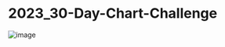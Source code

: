 # 2023_30-Day-Chart-Challenge

![image](https://user-images.githubusercontent.com/53818579/229969139-7304d788-b8f1-48f0-9498-9e9c2b6bd1d2.png)



